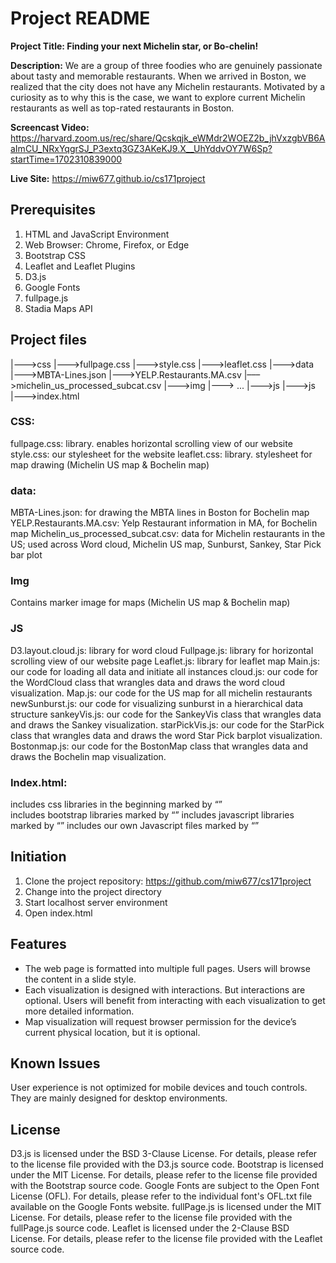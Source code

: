# Project README

**Project Title: Finding your next Michelin star, or Bo-chelin!**

**Description:** We are a group of three foodies who are genuinely passionate about tasty and memorable restaurants. When we arrived in Boston, we realized that the city does not have any Michelin restaurants. Motivated by a curiosity as to why this is the case, we want to explore current Michelin restaurants as well as top-rated restaurants in Boston.

**Screencast Video:** https://harvard.zoom.us/rec/share/Qcskqjk_eWMdr2WOEZ2b_jhVxzgbVB6AaImCU_NRxYqgrSJ_P3extq3GZ3AKeKJ9.X__UhYddvOY7W6Sp?startTime=1702310839000

**Live Site:** https://miw677.github.io/cs171project 


## Prerequisites

1. HTML and JavaScript Environment
2. Web Browser: Chrome, Firefox, or Edge
3. Bootstrap CSS
4. Leaflet and Leaflet Plugins
5. D3.js
6. Google Fonts
7. fullpage.js
8. Stadia Maps API


## Project files

|–––>css
      |–––>fullpage.css
      |–––>style.css
      |–––>leaflet.css
|–––>data
      |–––>MBTA-Lines.json
      |–––>YELP.Restaurants.MA.csv
      |–––>michelin_us_processed_subcat.csv
|–––>img
      |–––> ...
|–––>js
|–––>js
|–––>index.html


### CSS:
fullpage.css: library. enables horizontal scrolling view of our website
style.css: our stylesheet for the website
leaflet.css: library. stylesheet for map drawing  (Michelin US map & Bochelin map)

### data:
MBTA-Lines.json: for drawing the MBTA lines in Boston for Bochelin map
YELP.Restaurants.MA.csv: Yelp Restaurant information in MA, for Bochelin map
Michelin_us_processed_subcat.csv: data for Michelin restaurants in the US; used across Word cloud, Michelin US map, Sunburst, Sankey, Star Pick bar plot

### Img
Contains marker image for maps (Michelin US map & Bochelin map)

### JS
D3.layout.cloud.js: library for word cloud 
Fullpage.js: library for horizontal scrolling view of our website page
Leaflet.js: library for leaflet map 
Main.js: our code for loading all data and initiate all instances 
cloud.js: our code for the WordCloud class that wrangles data and draws the word cloud visualization.
Map.js: our code for the US map for all michelin restaurants 
newSunburst.js: our code for visualizing sunburst in a hierarchical data structure
sankeyVis.js: our code for the SankeyVis class that wrangles data and draws the Sankey visualization.
starPickVis.js: our code for the StarPick class that wrangles data and draws the word Star Pick barplot visualization.
Bostonmap.js: our code for the BostonMap class that wrangles data and draws the Bochelin map visualization.


### Index.html: 
includes css libraries in the beginning marked by “<!-- Load CSS libraries -->”  
includes bootstrap libraries marked by “<!-- BOOTSTRAP -->”
includes javascript libraries marked by “<!-- D3 and Libraries -->”
includes our own Javascript files marked by “<!-- OWN JS -->”  


## Initiation

1. Clone the project repository: https://github.com/miw677/cs171project
2. Change into the project directory
3. Start localhost server environment
4. Open index.html


## Features
- The web page is formatted into multiple full pages. Users will browse the content in a slide style.
- Each visualization is designed with interactions. But interactions are optional. Users will benefit from interacting with each visualization to get more detailed information.
- Map visualization will request browser permission for the device’s current physical location, but it is optional.


## Known Issues
User experience is not optimized for mobile devices and touch controls. They are mainly designed for desktop environments.


## License
D3.js is licensed under the BSD 3-Clause License. For details, please refer to the license file provided with the D3.js source code.
Bootstrap is licensed under the MIT License. For details, please refer to the license file provided with the Bootstrap source code.
Google Fonts are subject to the Open Font License (OFL). For details, please refer to the individual font's OFL.txt file available on the Google Fonts website.
fullPage.js is licensed under the MIT License. For details, please refer to the license file provided with the fullPage.js source code.
Leaflet is licensed under the 2-Clause BSD License. For details, please refer to the license file provided with the Leaflet source code.
